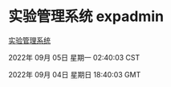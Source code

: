 # 实验管理系统 expadmin
[实验管理系统](http://59.174.9.48:56808/expadmin-782313d2-e1b1-4ea7-932e-3a55e6a1a4d0/)

2022年 09月 05日 星期一 02:40:03 CST

2022年 09月 04日 星期日 18:40:03 GMT
